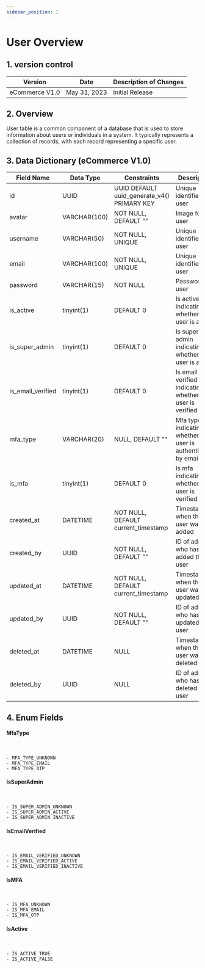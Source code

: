 ```yaml
---
sidebar_position: 1
---
```


# User Overview

## 1. version control

| Version        | Date         | Description of Changes |
| -------------- | ------------ | ---------------------- |
| eCommerce V1.0 | May 31, 2023 | Initial Release        |

## 2. Overview

User table is a common component of a database that is used to store information about users or individuals in a system. It typically represents a collection of records, with each record representing a specific user.

## 3. Data Dictionary (eCommerce V1.0)

| Field Name        | Data Type    | Constraints                                 | Description                                                    |
| ----------------- | ------------ | ------------------------------------------- | -------------------------------------------------------------- |
| id                | UUID         | UUID DEFAULT uuid_generate_v4() PRIMARY KEY | Unique identifier for user                                     |
| avatar            | VARCHAR(100) | NOT NULL, DEFAULT ""                        | Image for user                                                 |
| username          | VARCHAR(50)  | NOT NULL, UNIQUE                            | Unique identifier for user                                     |
| email             | VARCHAR(100) | NOT NULL, UNIQUE                            | Unique identifier for user                                     |
| password          | VARCHAR(15)  | NOT NULL                                    | Password for user                                              |
| is_active         | tinyint(1)   | DEFAULT 0                                   | Is active indicating whether the user is active                |
| is_super_admin    | tinyint(1)   | DEFAULT 0                                   | Is super admin indicating whether the user is admin            |
| is_email_verified | tinyint(1)   | DEFAULT 0                                   | Is email verified indicating whether the user is verified      |
| mfa_type          | VARCHAR(20)  | NULL, DEFAULT ""                            | Mfa type indicating whether the user is authenticated by email |
| is_mfa            | tinyint(1)   | DEFAULT 0                                   | Is mfa indicating whether the user is verified                 |
| created_at        | DATETIME     | NOT NULL, DEFAULT current_timestamp         | Timestamp when the user was added                              |
| created_by        | UUID         | NOT NULL, DEFAULT ""                        | ID of admin who has added the user                             |
| updated_at        | DATETIME     | NOT NULL, DEFAULT current_timestamp         | Timestamp when the user was last updated                       |
| updated_by        | UUID         | NOT NULL, DEFAULT ""                        | ID of admin who has updated the user                           |
| deleted_at        | DATETIME     | NULL                                        | Timestamp when the user was last deleted                       |
| deleted_by        | UUID         | NULL                                        | ID of admin who has deleted the user                           |

## 4. Enum Fields

#### **MfaType**

&nbsp;

    - MFA_TYPE_UNKNOWN
    - MFA_TYPE_EMAIL
    - MFA_TYPE_OTP

#### **IsSuperAdmin**

&nbsp;

    - IS_SUPER_ADMIN_UNKNOWN
    - IS_SUPER_ADMIN_ACTIVE
    - IS_SUPER_ADMIN_INACTIVE

#### **IsEmailVerified**

&nbsp;

    - IS_EMAIL_VERIFIED_UNKNOWN
    - IS_EMAIL_VERIFIED_ACTIVE
    - IS_EMAIL_VERIFIED_INACTIVE

#### **IsMFA**

&nbsp;

    - IS_MFA_UNKNOWN
    - IS_MFA_EMAIL
    - IS_MFA_OTP

#### **IsActive**

&nbsp;

    - IS_ACTIVE_TRUE
    - IS_ACTIVE_FALSE
